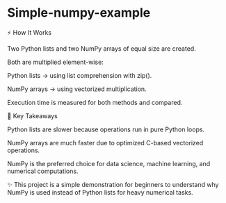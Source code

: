 # Simple-numpy-example

⚡ How It Works

Two Python lists and two NumPy arrays of equal size are created.

Both are multiplied element-wise:

Python lists → using list comprehension with zip().

NumPy arrays → using vectorized multiplication.

Execution time is measured for both methods and compared.

🔑 Key Takeaways

Python lists are slower because operations run in pure Python loops.

NumPy arrays are much faster due to optimized C-based vectorized operations.

NumPy is the preferred choice for data science, machine learning, and numerical computations.


✨ This project is a simple demonstration for beginners to understand why NumPy is used instead of Python lists for heavy numerical tasks.
